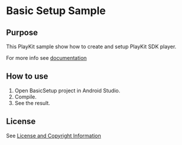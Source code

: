 # Basic Setup Sample

## Purpose

This PlayKit sample show how to create and setup PlayKit SDK player.

For more info see [documentation](https://vpaas.kaltura.com/documentation/Mobile-Video-Player-SDKs/v3_Android_QuickStart.html)

## How to use

1. Open BasicSetup project in Android Studio.
2. Compile.
3. See the result.

## License

See [License and Copyright Information](https://github.com/kaltura/playkit-ios-samples#license-and-copyright-information)
